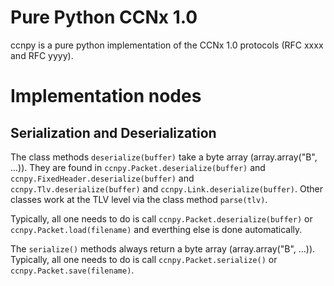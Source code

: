 # Pure Python CCNx 1.0

ccnpy is a pure python implementation of the CCNx 1.0
protocols (RFC xxxx and RFC yyyy).


# Implementation nodes


## Serialization and Deserialization
The class methods `deserialize(buffer)` 
take a byte array (array.array("B", ...)).  They are found in `ccnpy.Packet.deserialize(buffer)`
and `ccnpy.FixedHeader.deserialize(buffer)` and `ccnpy.Tlv.deserialize(buffer)` 
and `ccnpy.Link.deserialize(buffer)`.  Other
classes work at the TLV level via the class method `parse(tlv)`.

Typically, all one needs to do is call `ccnpy.Packet.deserialize(buffer)` or
`ccnpy.Packet.load(filename)` and everthing else is done automatically.

The `serialize()` methods always return a byte array (array.array("B", ...)).
Typically, all one needs to do is call `ccnpy.Packet.serialize()` or `ccnpy.Packet.save(filename)`.
